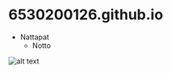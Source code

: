 # 6530200126.github.io

- Nattapat
   - Notto

![alt text](https://github.com/nantta/6530200126.github.io/blob/main/%E0%B8%94%E0%B8%B2%E0%B8%A7%E0%B8%99%E0%B9%8C%E0%B9%82%E0%B8%AB%E0%B8%A5%E0%B8%94%20(3).jpg?raw=true)


